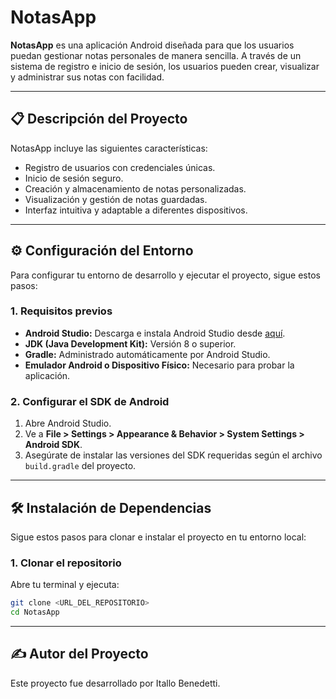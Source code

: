 # NotasApp

**NotasApp** es una aplicación Android diseñada para que los usuarios puedan gestionar notas personales de manera sencilla. A través de un sistema de registro e inicio de sesión, los usuarios pueden crear, visualizar y administrar sus notas con facilidad.

---

## 📋 Descripción del Proyecto

NotasApp incluye las siguientes características:
- Registro de usuarios con credenciales únicas.
- Inicio de sesión seguro.
- Creación y almacenamiento de notas personalizadas.
- Visualización y gestión de notas guardadas.
- Interfaz intuitiva y adaptable a diferentes dispositivos.

---

## ⚙️ Configuración del Entorno

Para configurar tu entorno de desarrollo y ejecutar el proyecto, sigue estos pasos:

### 1. **Requisitos previos**
- **Android Studio:** Descarga e instala Android Studio desde [aquí](https://developer.android.com/studio).
- **JDK (Java Development Kit):** Versión 8 o superior.
- **Gradle:** Administrado automáticamente por Android Studio.
- **Emulador Android o Dispositivo Físico:** Necesario para probar la aplicación.

### 2. **Configurar el SDK de Android**
1. Abre Android Studio.
2. Ve a **File > Settings > Appearance & Behavior > System Settings > Android SDK**.
3. Asegúrate de instalar las versiones del SDK requeridas según el archivo `build.gradle` del proyecto.

---

## 🛠️ Instalación de Dependencias

Sigue estos pasos para clonar e instalar el proyecto en tu entorno local:

### 1. Clonar el repositorio
Abre tu terminal y ejecuta:
```bash
git clone <URL_DEL_REPOSITORIO>
cd NotasApp
```

---

## ✍️ Autor del Proyecto
Este proyecto fue desarrollado por Itallo Benedetti.
